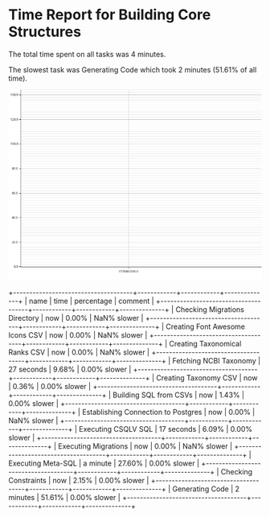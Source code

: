 # Time Report for Building Core Structures

The total time spent on all tasks was 4 minutes.

The slowest task was Generating Code which took 2 minutes (51.61% of all time).

![Plot](time_requirements_report.png)

+-------------------------------------+------------+------------+--------------+
| name                                | time       | percentage | comment      |
+-------------------------------------+------------+------------+--------------+
| Checking Migrations Directory       | now        | 0.00%      | NaN% slower  |
+-------------------------------------+------------+------------+--------------+
| Creating Font Awesome Icons CSV     | now        | 0.00%      | NaN% slower  |
+-------------------------------------+------------+------------+--------------+
| Creating Taxonomical Ranks CSV      | now        | 0.00%      | NaN% slower  |
+-------------------------------------+------------+------------+--------------+
| Fetching NCBI Taxonomy              | 27 seconds | 9.68%      | 0.00% slower |
+-------------------------------------+------------+------------+--------------+
| Creating Taxonomy CSV               | now        | 0.36%      | 0.00% slower |
+-------------------------------------+------------+------------+--------------+
| Building SQL from CSVs              | now        | 1.43%      | 0.00% slower |
+-------------------------------------+------------+------------+--------------+
| Establishing Connection to Postgres | now        | 0.00%      | NaN% slower  |
+-------------------------------------+------------+------------+--------------+
| Executing CSQLV SQL                 | 17 seconds | 6.09%      | 0.00% slower |
+-------------------------------------+------------+------------+--------------+
| Executing Migrations                | now        | 0.00%      | NaN% slower  |
+-------------------------------------+------------+------------+--------------+
| Executing Meta-SQL                  | a minute   | 27.60%     | 0.00% slower |
+-------------------------------------+------------+------------+--------------+
| Checking Constraints                | now        | 2.15%      | 0.00% slower |
+-------------------------------------+------------+------------+--------------+
| Generating Code                     | 2 minutes  | 51.61%     | 0.00% slower |
+-------------------------------------+------------+------------+--------------+
